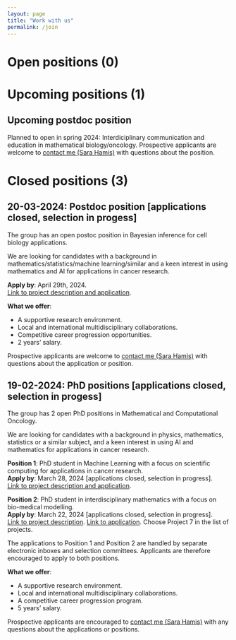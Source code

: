 ```yaml
---
layout: page
title: "Work with us"
permalink: /join
---
```

# Open positions (0)

# Upcoming positions (1)
## Upcoming postdoc position
<p>Planned to open in spring 2024: Interdiciplinary communication and education in mathematical biology/oncology. Prospective applicants are welcome to <a href="https://sarahamis.github.io/contact/">contact me (Sara Hamis)</a> with questions about the position. </p>

# Closed positions (3)

## 20-03-2024: Postdoc position [applications closed, selection in progess]

<p>The group has an open postoc position in Bayesian inference for cell biology applications.</p>

<p>
We are looking for candidates with a background in mathematics/statistics/machine learning/similar and a keen interest in using mathematics and AI for applications in cancer research. 
</p>

<p>
<b>Apply by</b>: April 29th, 2024.<br>
<a href="https://www.jobb.uu.se/details/?positionId=709844">Link to project description and application</a>.    
</p>

<p>
<b>What we offer</b>: 
  <ul>
  <li>A supportive research environment.</li>
  <li>Local and international multidisciplinary collaborations.</li>
  <li>Competitive career progression opportunities. </li>
  <li>2 years’ salary.</li>
</ul>
</p>

<p>
Prospective applicants are welcome to <a href="https://sarahamis.github.io/contact/">contact me (Sara Hamis)</a> with questions about the application or position. 
</p>


## 19-02-2024: PhD positions [applications closed, selection in progess]

<p>The group has 2 open PhD positions in Mathematical and Computational Oncology.</p>

<p>
We are looking for candidates with a background in physics, mathematics, statistics or a similar subject, and a keen interest in using AI and mathematics for applications in cancer research. 
</p>

<p>
<b>Position 1</b>: PhD student in Machine Learning with a focus on scientific computing for applications in cancer research.<br>
<b>Apply by</b>: March 28, 2024 [applications closed, selection in progress].<br>
<a href="https://www.jobb.uu.se/details/?positionId=701887">Link to project description and application</a>.    
</p>

<p>
<b>Position 2</b>: PhD student in interdisciplinary mathematics with a focus on bio-medical modelling.<br>
<b>Apply by</b>: March 22, 2024 [applications closed, selection in progress].<br>
<a href="https://www.math.uu.se/digitalAssets/1078/c_1078262-l_3-k_7-hamis-engblom-sjogren-akerrenogren-integrating-mathematical-models-with-sparse-time-series-data-to.pdf"> Link to project description</a>. <a href="https://www.math.uu.se/the-department/vacant-positions/?positionId=702358"> Link to application</a>. Choose Project 7 in the list of projects.
</p>

<p>
The applications to Position 1 and Position 2 are handled by separate electronic inboxes and selection committees. Applicants are therefore encouraged to apply to both positions. 
</p>

<p>
<b>What we offer</b>: 
  <ul>
  <li>A supportive research environment.</li>
  <li>Local and international multidisciplinary collaborations.</li>
  <li>A competitive career progression program.</li>
  <li>5 years’ salary.</li>
</ul>
</p>

<p>
Prospective applicants are encouraged to <a href="https://sarahamis.github.io/contact/">contact me (Sara Hamis)</a> with any questions about the applications or positions. 
</p>



